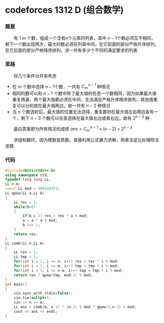 # codeforces 1312 D (组合数学)

### 题意

&emsp;&emsp;有 $1~ m$ 个数，组成一个含有$n$个元素的列表，其中 $n-1$个数必须互不相同，剩下一个数出现两次，最大的数必须在列表中间，在它前面的部分严格升序排列，在它后面的部分严格降序排列，求一共有多少个不同的满足要求的列表

### 思路

&emsp;&emsp;将几个条件分开来考虑

- 在 m 个数中选择 $n-1$个数，一共有 $C_m^{\,n-1}$  种情况 
- 相同的数可以和 $n-1$ 个数中除了最大值的任意一个数相同，因为如果最大值重复两遍，两个最大值都必须在中间，无法满足严格升序降序排列，其他值重复可以分别放在最大值两边，故一共有 $n-2$ 种情况
- 当 n 个数选好后，最大值的位置无法选择，重复数则在最大值左右两边各有一个，剩下 $n - 3$ 个数可以任意选择在最大值左边或者右边，故有 $2^{n-3}$ 种 

&emsp;&emsp;最后答案即为所有情况的成绩 $ans=C^{\,n-1}_m \times (n-2) \times 2^{n-3}$ 

&emsp;&emsp;求组和数时，因为模数是质数，直接利用公式暴力求解，用乘法逆元处理除法求模

### 代码

```cpp
#include<bits/stdc++.h>
using namespace std;
typedef long long LL;
LL n,m;
const LL mod = 998244353;
LL qpow(LL a,LL b)
{
    LL res = 1;
    while(b>0)
    {
        if(b & 1) res = res * a % mod;
        a = a * a % mod;
        b >>= 1;
    }
    return res;
}
LL comb(LL n,LL m)
{
    LL res = 1;
    LL tmp = 1;
    for(int i = 1; i <= n; i++) res = res * i % mod;
    for(int i = 1; i <= m; i++) tmp = tmp * i % mod;
    for(int i = 1; i <= n-m; i++) tmp = tmp * i % mod;
    return res * qpow(tmp, mod-2) % mod;
}
int main()
{
    cin.sync_with_stdio(false);
    cin.tie(nullptr);
    cin >> n >> m;
    LL ans = comb(m, n-1) * (n-2) % mod * qpow(2,n-3) % mod;
    cout << ans << endl;
}
```


